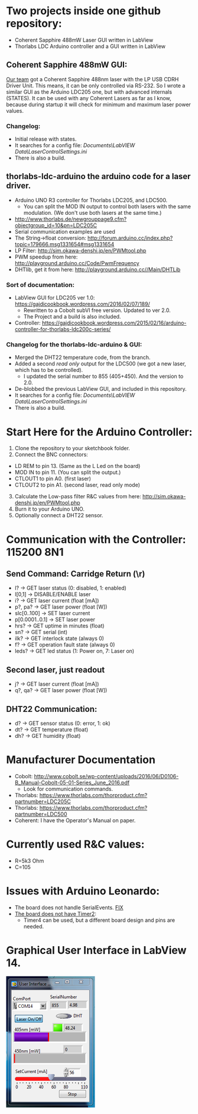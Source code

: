 # Two projects inside one github repository:
 * Coherent Sapphire 488mW Laser GUI written in LabView
 * Thorlabs LDC Arduino controller and a GUI written in LabView

## Coherent Sapphire 488mW GUI:

[Our team](http://titan.physx.u-szeged.hu/~adoptim/) got a Coherent Sapphire 488nm laser with the LP USB CDRH Driver Unit. This means, it can be only controlled via RS-232. So I wrote a similar GUI as the Arduino LDC205 one, but with advanced internals (STATES). It can be used with any Coherent Lasers as far as I know, because during startup it will check for minimum and maximum laser power values.

### Changelog:
 * Initial release with states.
 * It searches for a config file: _Documents\LabVIEW Data\LaserControlSettings.ini_
 * There is also a build.

## thorlabs-ldc-arduino the arduino code for a laser driver.
 * Arduino UNO R3 controller for Thorlabs LDC205, and LDC500.
   * You can split the MOD IN output to control both lasers with the same modulation. (We don't use both lasers at the same time.)
 * http://www.thorlabs.de/newgrouppage9.cfm?objectgroup_id=10&pn=LDC205C
 * Serial communication examples are used
 * The String->float conversion: http://forum.arduino.cc/index.php?topic=179666.msg1331654#msg1331654
 * LP Filter: http://sim.okawa-denshi.jp/en/PWMtool.php
 * PWM speedup from here: http://playground.arduino.cc/Code/PwmFrequency
 * DHTlib, get it from here: http://playground.arduino.cc//Main/DHTLib

### Sort of documentation:
 * LabView GUI for LDC205 ver 1.0: https://gajdicookbook.wordpress.com/2016/02/07/189/
   * Rewritten to a Cobolt subVI free version. Updated to ver 2.0.
   * The Project and a build is also included.
 * Controller: https://gajdicookbook.wordpress.com/2015/02/16/arduino-controller-for-thorlabs-ldc200c-series/

### Changelog for the thorlabs-ldc-arduino & GUI:
 * Merged the DHT22 temperature code, from the branch.
 * Added a second _read only_ output for the LDC500 (we got a new laser, which has to be controlled).
   * I updated the serial number to 855 (405+450). And the version to 2.0.
 * De-blobbed the previous LabView GUI, and included in this repository.
 * It searches for a config file: _Documents\LabVIEW Data\LaserControlSettings.ini_
 * There is also a build.

# Start Here for the Arduino Controller:
 1. Clone the repository to your sketchbook folder.
 2. Connect the BNC connectors:
   * LD REM to pin 13. (Same as the L Led on the board)
   * MOD IN to pin 11. (You can split the output.)
   * CTLOUT1 to pin A0. (first laser)
   * CTLOUT2 to pin A1. (second laser, read only mode)
 3. Calculate the Low-pass filter R&C values from here: http://sim.okawa-denshi.jp/en/PWMtool.php
 4. Burn it to your Arduino UNO.
 5. Optionally connect a DHT22 sensor.

# Communication with the Controller: 115200 8N1
## Send Command: Carridge Return (\r)
 * l? -> GET laser status (0: disabled, 1: enabled)
 * l[0,1] -> DISABLE/ENABLE laser
 * i? -> GET laser current (float [mA])
 * p?, pa? -> GET laser power (float [W])
 * slc[0..100] -> SET laser current
 * p[0.0001..0.1] -> SET laser power
 * hrs? -> GET uptime in minutes (float)
 * sn? -> GET serial (int)
 * ilk? -> GET interlock state (always 0)
 * f? -> GET operation fault state (always 0)
 * leds? -> GET led status (1: Power on, 7: Laser on)

 ## Second laser, just readout
 * j? -> GET laser current (float [mA])
 * q?, qa? -> GET laser power (float [W])

 ## DHT22 Communication:
 * d? -> GET sensor status (0: error, 1: ok)
 * dt? -> GET temperature (float)
 * dh? -> GET humidity (float)

# Manufacturer Documentation
 * Cobolt: http://www.cobolt.se/wp-content/uploads/2016/06/D0106-B_Manual-Cobolt-05-01-Series_June_2016.pdf
   * Look for communication commands.
 * Thorlabs: https://www.thorlabs.com/thorproduct.cfm?partnumber=LDC205C
 * Thorlabs: https://www.thorlabs.com/thorproduct.cfm?partnumber=LDC500
 * Coherent: I have the Operator's Manual on paper.

# Currently used R&C values:
 * R=5k3 Ohm
 * C=105

# Issues with Arduino Leonardo:
 * The board does not handle SerialEvents. [FIX](http://forum.arduino.cc/index.php?topic=150558.msg1131262#msg1131262)
 * [The board does not have Timer2](http://provideyourown.com/2012/arduino-leonardo-versus-uno-whats-new/):
   * Timer4 can be used, but a different board design and pins are needed.

# Graphical User Interface in LabView 14.

![](./UI.png)